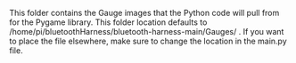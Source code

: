 This folder contains the Gauge images that the Python code will pull from for the Pygame library. This folder location defaults to /home/pi/bluetoothHarness/bluetooth-harness-main/Gauges/ . If you want to place the file elsewhere, make sure to change the location in the main.py file.
